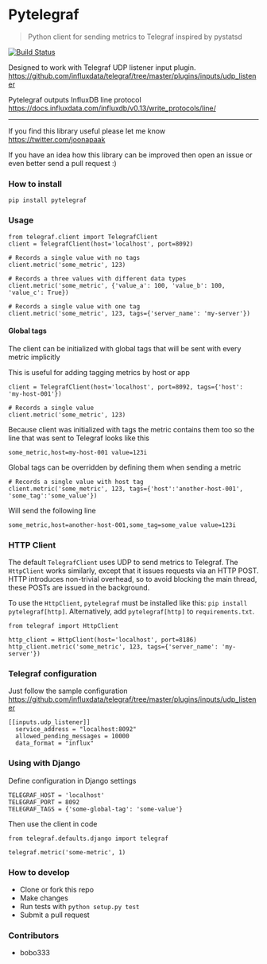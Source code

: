 # Pytelegraf
> Python client for sending metrics to Telegraf inspired by pystatsd

[![Build Status](https://travis-ci.org/paksu/pytelegraf.svg?branch=master)](https://travis-ci.org/paksu/pytelegraf)

Designed to work with Telegraf UDP listener input plugin.
https://github.com/influxdata/telegraf/tree/master/plugins/inputs/udp_listener

Pytelegraf outputs InfluxDB line protocol https://docs.influxdata.com/influxdb/v0.13/write_protocols/line/

---
If you find this library useful please let me know https://twitter.com/joonapaak

If you have an idea how this library can be improved then open an issue or even better send a pull request :)

### How to install
```pip install pytelegraf```

### Usage

```
from telegraf.client import TelegrafClient
client = TelegrafClient(host='localhost', port=8092)

# Records a single value with no tags
client.metric('some_metric', 123)

# Records a three values with different data types
client.metric('some_metric', {'value_a': 100, 'value_b': 100, 'value_c': True})

# Records a single value with one tag
client.metric('some_metric', 123, tags={'server_name': 'my-server'})
```

#### Global tags
The client can be initialized with global tags that will be sent with every metric implicitly

This is useful for adding tagging metrics by host or app
```
client = TelegrafClient(host='localhost', port=8092, tags={'host': 'my-host-001'})

# Records a single value
client.metric('some_metric', 123)
```

Because client was initialized with tags the metric contains them too so the line that was sent to Telegraf looks like this
```
some_metric,host=my-host-001 value=123i
```

Global tags can be overridden by defining them when sending a metric
```
# Records a single value with host tag
client.metric('some_metric', 123, tags={'host':'another-host-001', 'some_tag':'some_value'})
```

Will send the following line
```
some_metric,host=another-host-001,some_tag=some_value value=123i
```

### HTTP Client
The default `TelegrafClient` uses UDP to send metrics to Telegraf. The `HttpClient` works similarly, except that it issues requests via an HTTP POST. HTTP introduces non-trivial overhead, so to avoid blocking the main thread, these POSTs are issued in the background.

To use the `HttpClient`, `pytelegraf` must be installed like this: `pip install pytelegraf[http]`. Alternatively, add `pytelegraf[http]` to `requirements.txt`.

```
from telegraf import HttpClient

http_client = HttpClient(host='localhost', port=8186)
http_client.metric('some_metric', 123, tags={'server_name': 'my-server'})
```

### Telegraf configuration
Just follow the sample configuration https://github.com/influxdata/telegraf/tree/master/plugins/inputs/udp_listener

```
[[inputs.udp_listener]]
  service_address = "localhost:8092"
  allowed_pending_messages = 10000
  data_format = "influx"
```

### Using with Django

Define configuration in Django settings
```
TELEGRAF_HOST = 'localhost'
TELEGRAF_PORT = 8092
TELEGRAF_TAGS = {'some-global-tag': 'some-value'}
```

Then use the client in code
```
from telegraf.defaults.django import telegraf

telegraf.metric('some-metric', 1)
```

### How to develop

- Clone or fork this repo
- Make changes
- Run tests with `python setup.py test`
- Submit a pull request

### Contributors
- bobo333
